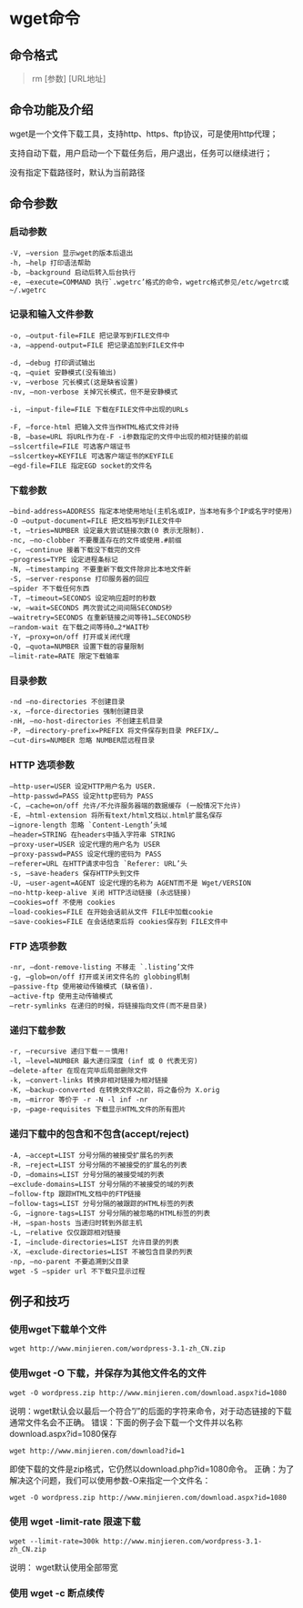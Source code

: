 # wget命令 #

## 命令格式 ##
> rm [参数] [URL地址]

## 命令功能及介绍 ##
wget是一个文件下载工具，支持http、https、ftp协议，可是使用http代理；

支持自动下载，用户启动一个下载任务后，用户退出，任务可以继续进行；

没有指定下载路径时，默认为当前路径


## 命令参数 ##

### 启动参数 ###

    -V, –version 显示wget的版本后退出
    -h, –help 打印语法帮助
    -b, –background 启动后转入后台执行
    -e, –execute=COMMAND 执行`.wgetrc’格式的命令，wgetrc格式参见/etc/wgetrc或~/.wgetrc

### 记录和输入文件参数 ###
    -o, –output-file=FILE 把记录写到FILE文件中
    -a, –append-output=FILE 把记录追加到FILE文件中

    -d, –debug 打印调试输出
    -q, –quiet 安静模式(没有输出)
    -v, –verbose 冗长模式(这是缺省设置)
    -nv, –non-verbose 关掉冗长模式，但不是安静模式

    -i, –input-file=FILE 下载在FILE文件中出现的URLs

    -F, –force-html 把输入文件当作HTML格式文件对待
    -B, –base=URL 将URL作为在-F -i参数指定的文件中出现的相对链接的前缀
    –sslcertfile=FILE 可选客户端证书
    –sslcertkey=KEYFILE 可选客户端证书的KEYFILE
    –egd-file=FILE 指定EGD socket的文件名

### 下载参数 ###
    –bind-address=ADDRESS 指定本地使用地址(主机名或IP，当本地有多个IP或名字时使用)
    -O –output-document=FILE 把文档写到FILE文件中
    -t, –tries=NUMBER 设定最大尝试链接次数(0 表示无限制).
    -nc, –no-clobber 不要覆盖存在的文件或使用.#前缀
    -c, –continue 接着下载没下载完的文件
    –progress=TYPE 设定进程条标记
    -N, –timestamping 不要重新下载文件除非比本地文件新
    -S, –server-response 打印服务器的回应
    –spider 不下载任何东西
    -T, –timeout=SECONDS 设定响应超时的秒数
    -w, –wait=SECONDS 两次尝试之间间隔SECONDS秒
    –waitretry=SECONDS 在重新链接之间等待1…SECONDS秒
    –random-wait 在下载之间等待0…2*WAIT秒
    -Y, –proxy=on/off 打开或关闭代理
    -Q, –quota=NUMBER 设置下载的容量限制
    –limit-rate=RATE 限定下载输率

### 目录参数 ###
    -nd –no-directories 不创建目录
    -x, –force-directories 强制创建目录
    -nH, –no-host-directories 不创建主机目录
    -P, –directory-prefix=PREFIX 将文件保存到目录 PREFIX/…
    –cut-dirs=NUMBER 忽略 NUMBER层远程目录

### HTTP 选项参数 ###
    –http-user=USER 设定HTTP用户名为 USER.
    –http-passwd=PASS 设定http密码为 PASS
    -C, –cache=on/off 允许/不允许服务器端的数据缓存 (一般情况下允许)
    -E, –html-extension 将所有text/html文档以.html扩展名保存
    –ignore-length 忽略 `Content-Length’头域
    –header=STRING 在headers中插入字符串 STRING
    –proxy-user=USER 设定代理的用户名为 USER
    –proxy-passwd=PASS 设定代理的密码为 PASS
    –referer=URL 在HTTP请求中包含 `Referer: URL’头
    -s, –save-headers 保存HTTP头到文件
    -U, –user-agent=AGENT 设定代理的名称为 AGENT而不是 Wget/VERSION
    –no-http-keep-alive 关闭 HTTP活动链接 (永远链接)
    –cookies=off 不使用 cookies
    –load-cookies=FILE 在开始会话前从文件 FILE中加载cookie
    –save-cookies=FILE 在会话结束后将 cookies保存到 FILE文件中

### FTP 选项参数 ###
    -nr, –dont-remove-listing 不移走 `.listing’文件
    -g, –glob=on/off 打开或关闭文件名的 globbing机制
    –passive-ftp 使用被动传输模式 (缺省值).
    –active-ftp 使用主动传输模式
    –retr-symlinks 在递归的时候，将链接指向文件(而不是目录)

### 递归下载参数 ###
    -r, –recursive 递归下载－－慎用!
    -l, –level=NUMBER 最大递归深度 (inf 或 0 代表无穷)
    –delete-after 在现在完毕后局部删除文件
    -k, –convert-links 转换非相对链接为相对链接
    -K, –backup-converted 在转换文件X之前，将之备份为 X.orig
    -m, –mirror 等价于 -r -N -l inf -nr
    -p, –page-requisites 下载显示HTML文件的所有图片

### 递归下载中的包含和不包含(accept/reject) ###
    -A, –accept=LIST 分号分隔的被接受扩展名的列表
    -R, –reject=LIST 分号分隔的不被接受的扩展名的列表
    -D, –domains=LIST 分号分隔的被接受域的列表
    –exclude-domains=LIST 分号分隔的不被接受的域的列表
    –follow-ftp 跟踪HTML文档中的FTP链接
    –follow-tags=LIST 分号分隔的被跟踪的HTML标签的列表
    -G, –ignore-tags=LIST 分号分隔的被忽略的HTML标签的列表
    -H, –span-hosts 当递归时转到外部主机
    -L, –relative 仅仅跟踪相对链接
    -I, –include-directories=LIST 允许目录的列表
    -X, –exclude-directories=LIST 不被包含目录的列表
    -np, –no-parent 不要追溯到父目录
    wget -S –spider url 不下载只显示过程





## 例子和技巧 ##

### 使用wget下载单个文件 ###
    wget http://www.minjieren.com/wordpress-3.1-zh_CN.zip

###  使用wget -O 下载，并保存为其他文件名的文件 ###
    wget -O wordpress.zip http://www.minjieren.com/download.aspx?id=1080

说明：wget默认会以最后一个符合”/”的后面的字符来命令，对于动态链接的下载通常文件名会不正确。
错误：下面的例子会下载一个文件并以名称download.aspx?id=1080保存

    wget http://www.minjieren.com/download?id=1

即使下载的文件是zip格式，它仍然以download.php?id=1080命令。
正确：为了解决这个问题，我们可以使用参数-O来指定一个文件名：

    wget -O wordpress.zip http://www.minjieren.com/download.aspx?id=1080

### 使用 wget -limit-rate 限速下载 ###
    wget --limit-rate=300k http://www.minjieren.com/wordpress-3.1-zh_CN.zip

说明： wget默认使用全部带宽

### 使用 wget -c 断点续传 ###
